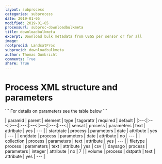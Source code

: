 ```yaml
---
layout: subprocess
categories: subprocess
date: 2019-01-05
modified: 2019-01-05
processurl: subproc-downloadbulkmeta
title: downloadbulkmeta
excerpt: Download bulk metadata from USGS per sensor or for all
image: 
rootprocid: LandsatProc
subprocid: downloadbulkmeta
author: Thomas Gumbricht
comments: True
share: True
---
```


<h1 class='foot-description'>Process XML structure and parameters</h1>
```
For details on parameters see the table below
<?xml version="1.0" ?>
<process>
  <!--Generated from python-->
  <userproj plotid="yourplotid" projectid="yourprojectid" siteid="yoursiteid" system="systemid" tractid="yourtractid" userid="youruserid"/>
  <period endday="DD" endmonth="MM" endyear="YYYY" seasonendday="DD" seasonendmonth="MM" seasonstartday="DD" seasonstartmonth="MM" startday="DD" startmonth="MM" startyear="YYYY" timestep="timestep"/>
  <parameters collection="txtstring" daysago="xyz" enddate="YYYYMMDD" filetype="txtstring" sensat="txtstring" startdate="YYYYMMDD"/>
  <dstpath volume="txtstring"/>
</process>
```

| paramid | parent | element | type | tagorattr | required | default |
|:---:|:---:|:---:|:---:|:---:|:---:|:---:|:---:|
| sensat | process | parameters | text | attribute | yes | --- |
| startdate | process | parameters | date | attribute | yes | --- |
| enddate | process | parameters | date | attribute | no | --- |
| collection | process | parameters | text | attribute | yes | --- |
| filetype | process | parameters | text | attribute | yes | csv |
| daysago | process | parameters | integer | attribute | no | 7 |
| volume | process | dstpath | text | attribute | yes | --- |
